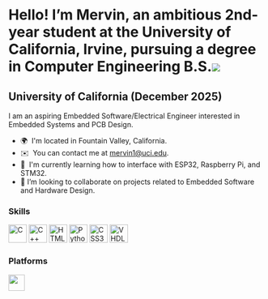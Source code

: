 Hello! I’m Mervin, an ambitious 2nd-year student at the University of California, Irvine, pursuing a degree in Computer Engineering B.S.![](https://user-images.githubusercontent.com/18350557/176309783-0785949b-9127-417c-8b55-ab5a4333674e.gif)
===================================================================================================================================

University of California (December 2025)
------------------

I am an aspiring Embedded Software/Electrical Engineer interested in Embedded Systems and PCB Design.

* 🌍  I'm located in Fountain Valley, California.
* ✉️  You can contact me at [mervin1@uci.edu](mervin1@uci.edu).
* 🧠  I'm currently learning how to interface with ESP32, Raspberry Pi, and STM32.
* 🚀  I’m looking to collaborate on projects related to Embedded Software and Hardware Design.

### Skills


<p align="left">
<a href="https://docs.microsoft.com/en-us/cpp/?view=msvc-170" target="_blank" rel="noreferrer"><img src="https://raw.githubusercontent.com/danielcranney/readme-generator/main/public/icons/skills/c-colored.svg" width="36" height="36" alt="C" /></a>
<a href="https://docs.microsoft.com/en-us/cpp/?view=msvc-170" target="_blank" rel="noreferrer"><img src="https://raw.githubusercontent.com/danielcranney/readme-generator/main/public/icons/skills/cplusplus-colored.svg" width="36" height="36" alt="C++" /></a>
<a href="https://developer.mozilla.org/en-US/docs/Glossary/HTML5" target="_blank" rel="noreferrer"><img src="https://raw.githubusercontent.com/danielcranney/readme-generator/main/public/icons/skills/html5-colored.svg" width="36" height="36" alt="HTML5" /></a>
<a href="https://www.python.org/" target="_blank" rel="noreferrer"><img src="https://raw.githubusercontent.com/danielcranney/readme-generator/main/public/icons/skills/python-colored.svg" width="36" height="36" alt="Python" /></a>
<a href="https://www.w3.org/TR/CSS/#css" target="_blank" rel="noreferrer"><img src="https://raw.githubusercontent.com/danielcranney/readme-generator/main/public/icons/skills/css3-colored.svg" width="36" height="36" alt="CSS3" /></a>
<a href="https://resources.pcb.cadence.com/blog/2020-hardware-description-languages-vhdl-vs-verilog-and-their-functional-uses" target="_blank" rel="noreferrer"><img src="file:///C:/Users/mervi/Downloads/vhdl-svgrepo-com.svg" width="36" height="36" alt="VHDL" /></a>
                                                                                                                                                                                                                                      
</p>


### Platforms

<p align="left">  <a href="[https://www.linkedin.com/in/mervin-nguyen](https://www.linkedin.com/in/mervin-nguyen)" target="_blank" rel="noreferrer"><img src="https://raw.githubusercontent.com/danielcranney/readme-generator/main/public/icons/socials/linkedin.svg" width="32" height="32" /></a></p>
